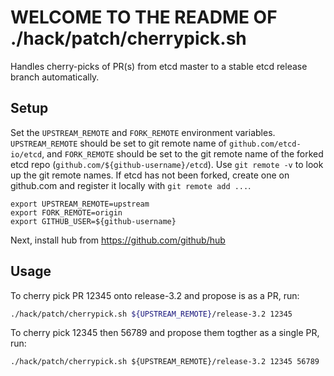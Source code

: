 # WELCOME TO THE README OF ./hack/patch/cherrypick.sh

Handles cherry-picks of PR(s) from etcd master to a stable etcd release branch automatically.

## Setup

Set the `UPSTREAM_REMOTE` and `FORK_REMOTE` environment variables.
`UPSTREAM_REMOTE` should be set to git remote name of `github.com/etcd-io/etcd`,
and `FORK_REMOTE` should be set to the git remote name of the forked etcd
repo (`github.com/${github-username}/etcd`). Use `git remote -v` to
look up the git remote names. If etcd has not been forked, create
one on github.com and register it locally with `git remote add ...`.


```
export UPSTREAM_REMOTE=upstream
export FORK_REMOTE=origin
export GITHUB_USER=${github-username}
```

Next, install hub from https://github.com/github/hub

## Usage

To cherry pick PR 12345 onto release-3.2 and propose is as a PR, run:

```sh
./hack/patch/cherrypick.sh ${UPSTREAM_REMOTE}/release-3.2 12345
```

To cherry pick 12345 then 56789 and propose them togther as a single PR, run:

```
./hack/patch/cherrypick.sh ${UPSTREAM_REMOTE}/release-3.2 12345 56789
```


